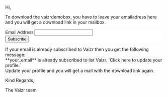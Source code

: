 Hi,  

To download the vaizrdemobox, you have to leave your emailadress here and you will get a download link in your mailbox.  
<!-- Begin MailChimp Signup Form -->
<link href="//cdn-images.mailchimp.com/embedcode/classic-10_7.css" rel="stylesheet" type="text/css">
<style type="text/css">
    #mc_embed_signup{background:#fff; clear:left; font:14px Helvetica,Arial,sans-serif; }
    /* Add your own MailChimp form style overrides in your site stylesheet or in this style block.
       We recommend moving this block and the preceding CSS link to the HEAD of your HTML file. */
</style>
<div id="mc_embed_signup">
<form action="//vaizr.us15.list-manage.com/subscribe/post?u=4fc89968765db8508ecdda8a8&amp;id=214cd45304" method="post" id="mc-embedded-subscribe-form" name="mc-embedded-subscribe-form" class="validate" target="_blank" novalidate>
    <div id="mc_embed_signup_scroll">
    
<div class="mc-field-group">
<label for="mce-EMAIL">Email Address </label>
<input type="email" value="" name="EMAIL" class="required email" id="mce-EMAIL">
</div>
<div id="mce-responses" class="clear">
<div class="response" id="mce-error-response" style="display:none"></div>
<div class="response" id="mce-success-response" style="display:none"></div>
</div><!-- real people should not fill this in and expect good things - do not remove this or risk form bot signups-->
<div style="position: absolute; left: -5000px;" aria-hidden="true"><input type="text" name="b_4fc89968765db8508ecdda8a8_214cd45304" tabindex="-1" value=""></div>
<div class="clear"><input type="submit" value="Subscribe" name="subscribe" id="mc-embedded-subscribe" class="button"></div>
</div>
</form>
</div>
<script type='text/javascript' src='//s3.amazonaws.com/downloads.mailchimp.com/js/mc-validate.js'></script><script type='text/javascript'>(function($) {window.fnames = new Array(); window.ftypes = new Array();fnames[0]='EMAIL';ftypes[0]='email';fnames[1]='FNAME';ftypes[1]='text';fnames[2]='LNAME';ftypes[2]='text';fnames[3]='LINKID';ftypes[3]='text';}(jQuery));var $mcj = jQuery.noConflict(true);</script>
<!--End mc_embed_signup-->
If your email is already subscribed to Vaizr then you get the following message:  
<br>
**your_email** is already subscribed to list Vaizr. `Click here to update your profile.`  
<br>
Update your profile and you will get a mail with the download link again.


Kind Regards,

The Vaizr team
